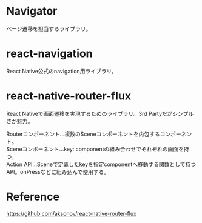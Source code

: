 # Navigator
ページ遷移を担当するライブラリ。


# react-navigation
React Native公式のnavigation用ライブラリ。


# react-native-router-flux
React Nativeで画面遷移を実現するためのライブラリ。3rd Partyだがシンプルさが魅力。  

Routerコンポーネント...複数のSceneコンポーネントを内包するコンポーネント。  
Sceneコンポーネント...key: componentの組み合わせでそれぞれの画面を持つ。  
Action API...Sceneで定義したkeyを指定componentへ移動する関数として持つAPI。onPressなどに組み込んで使用する。  

# Reference
https://github.com/aksonov/react-native-router-flux